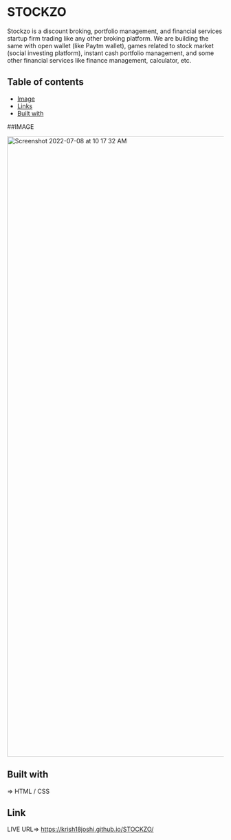 <h1>STOCKZO</h1>


 Stockzo is a discount broking, portfolio management, and financial services startup firm trading like any other broking platform. We are building the same with open wallet (like Paytm wallet), games related to stock market (social investing platform), instant cash
portfolio management, and some other financial services like finance management, calculator, etc.
## Table of contents

- [Image](#IMAGE)
- [Links](#Link)
- [Built with](#built-with)



##IMAGE

<img width="1440" alt="Screenshot 2022-07-08 at 10 17 32 AM" src="https://user-images.githubusercontent.com/99706585/177918976-6975e75c-2252-4a01-9dbc-55e86a8a08cf.png">


## Built with
=> HTML / CSS

## Link 
LIVE URL=>  https://krish18joshi.github.io/STOCKZO/


